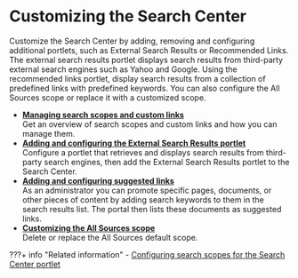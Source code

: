 # Customizing the Search Center

Customize the Search Center by adding, removing and configuring additional portlets, such as External Search Results or Recommended Links. The external search results portlet displays search results from third-party external search engines such as Yahoo and Google. Using the recommended links portlet, display search results from a collection of predefined links with predefined keywords. You can also configure the All Sources scope or replace it with a customized scope.


-   **[Managing search scopes and custom links](srtmgscops.md)**  
Get an overview of search scopes and custom links and how you can manage them.
-   **[Adding and configuring the External Search Results portlet](srtsearchlet.md)**  
Configure a portlet that retrieves and displays search results from third-party search engines, then add the External Search Results portlet to the Search Center.
-   **[Adding and configuring suggested links](../customize_searchcenter/cfg_suggestedlinks/index.md)**  
As an administrator you can promote specific pages, documents, or other pieces of content by adding search keywords to them in the search results list. The portal then lists these documents as suggested links.
-   **[Customizing the All Sources scope](srtcustomscope.md)**  
Delete or replace the All Sources default scope.


???+ info "Related information"
    - [Configuring search scopes for the Search Center portlet](../cfg_searchcenter/srtcfg_sc_scopes.md)

